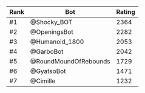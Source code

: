 Rank|Bot|Rating
---|---|---
#1|@Shocky_BOT|2364
#2|@OpeningsBot|2282
#3|@Humanoid_1800|2053
#4|@GarboBot|2042
#5|@RoundMoundOfRebounds|1729
#6|@GyatsoBot|1471
#7|@Cimille|1232
